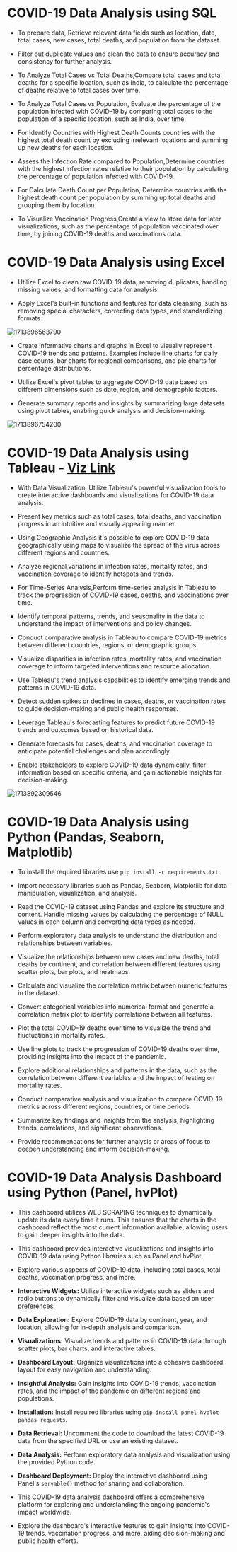 # COVID-19 Data Analysis using SQL

- To prepare data, Retrieve relevant data fields such as location, date, total cases, new cases, total deaths, and population from the dataset.
- Filter out duplicate values and clean the data to ensure accuracy and consistency for further analysis.

- To Analyze Total Cases vs Total Deaths,Compare total cases and total deaths for a specific location, such as India, to calculate the percentage of deaths relative to total cases over time.

- To Analyze Total Cases vs Population, Evaluate the percentage of the population infected with COVID-19 by comparing total cases to the population of a specific location, such as India, over time.

- For Identify Countries with Highest Death Counts countries with the highest total death count by excluding irrelevant locations and summing up new deaths for each location.

-  Assess the Infection Rate compared to Population,Determine countries with the highest infection rates relative to their population by calculating the percentage of population infected with COVID-19.

- For Calculate Death Count per Population, Determine countries with the highest death count per population by summing up total deaths and grouping them by location.

- To Visualize Vaccination Progress,Create a view to store data for later visualizations, such as the percentage of population vaccinated over time, by joining COVID-19 deaths and vaccinations data.

# COVID-19 Data Analysis using Excel

- Utilize Excel to clean raw COVID-19 data, removing duplicates, handling missing values, and formatting data for analysis.

- Apply Excel's built-in functions and features for data cleansing, such as removing special characters, correcting data types, and standardizing formats.

![1713896563790](image/readme/1713896563790.png)

- Create informative charts and graphs in Excel to visually represent COVID-19 trends and patterns. Examples include line charts for daily case counts, bar charts for regional comparisons, and pie charts for percentage distributions.

- Utilize Excel's pivot tables to aggregate COVID-19 data based on different dimensions such as date, region, and demographic factors.

- Generate summary reports and insights by summarizing large datasets using pivot tables, enabling quick analysis and decision-making.

![1713896754200](image/readme/1713896754200.png)

# COVID-19 Data Analysis using Tableau - [Viz Link](https://public.tableau.com/views/CovidDataAnalysis_17115618937080/Dashboard1?:language=en-US&:sid=&:display_count=n&:origin=viz_share_link)


- With Data Visualization, Utilize Tableau's powerful visualization tools to create interactive dashboards and visualizations for COVID-19 data analysis.

- Present key metrics such as total cases, total deaths, and vaccination progress in an intuitive and visually appealing manner.

- Using Geographic Analysis it's possible to explore COVID-19 data geographically using maps to visualize the spread of the virus across different regions and countries.

- Analyze regional variations in infection rates, mortality rates, and vaccination coverage to identify hotspots and trends.

- For Time-Series Analysis,Perform time-series analysis in Tableau to track the progression of COVID-19 cases, deaths, and vaccinations over time.

- Identify temporal patterns, trends, and seasonality in the data to understand the impact of interventions and policy changes.

- Conduct comparative analysis in Tableau to compare COVID-19 metrics between different countries, regions, or demographic groups.

- Visualize disparities in infection rates, mortality rates, and vaccination coverage to inform targeted interventions and resource allocation.

- Use Tableau's trend analysis capabilities to identify emerging trends and patterns in COVID-19 data.

- Detect sudden spikes or declines in cases, deaths, or vaccination rates to guide decision-making and public health responses.

- Leverage Tableau's forecasting features to predict future COVID-19 trends and outcomes based on historical data.

- Generate forecasts for cases, deaths, and vaccination coverage to anticipate potential challenges and plan accordingly.

- Enable stakeholders to explore COVID-19 data dynamically, filter information based on specific criteria, and gain actionable insights for decision-making.

![1713892309546](image/readme/tableaudashboard.png)


# COVID-19 Data Analysis using Python (Pandas, Seaborn, Matplotlib)

- To install the required libraries use `pip install -r requirements.txt`.
  
- Import necessary libraries such as Pandas, Seaborn, Matplotlib for data manipulation, visualization, and analysis.

- Read the COVID-19 dataset using Pandas and explore its structure and content. Handle missing values by calculating the percentage of NULL values in each column and converting data types as needed.

- Perform exploratory data analysis to understand the distribution and relationships between variables.

- Visualize the relationships between new cases and new deaths, total deaths by continent, and correlation between different features using scatter plots, bar plots, and heatmaps.

- Calculate and visualize the correlation matrix between numeric features in the dataset.

- Convert categorical variables into numerical format and generate a correlation matrix plot to identify correlations between all features.

- Plot the total COVID-19 deaths over time to visualize the trend and fluctuations in mortality rates.

- Use line plots to track the progression of COVID-19 deaths over time, providing insights into the impact of the pandemic.

- Explore additional relationships and patterns in the data, such as the correlation between different variables and the impact of testing on mortality rates.

- Conduct comparative analysis and visualization to compare COVID-19 metrics across different regions, countries, or time periods.

- Summarize key findings and insights from the analysis, highlighting trends, correlations, and significant observations.

- Provide recommendations for further analysis or areas of focus to deepen understanding and inform decision-making.

# COVID-19 Data Analysis Dashboard using Python (Panel, hvPlot)

- This dashboard utilizes WEB SCRAPING techniques to dynamically update its data every time it runs. This ensures that the charts in the dashboard reflect the most current information available, allowing users to gain deeper insights into the data.

- This dashboard provides interactive visualizations and insights into COVID-19 data using Python libraries such as Panel and hvPlot.

- Explore various aspects of COVID-19 data, including total cases, total deaths, vaccination progress, and more.

- **Interactive Widgets:** Utilize interactive widgets such as sliders and radio buttons to dynamically filter and visualize data based on user preferences.

- **Data Exploration:** Explore COVID-19 data by continent, year, and location, allowing for in-depth analysis and comparison.

- **Visualizations:** Visualize trends and patterns in COVID-19 data through scatter plots, bar charts, and interactive tables.

- **Dashboard Layout:** Organize visualizations into a cohesive dashboard layout for easy navigation and understanding.

- **Insightful Analysis:** Gain insights into COVID-19 trends, vaccination rates, and the impact of the pandemic on different regions and populations.

- **Installation:** Install required libraries using `pip install panel hvplot pandas requests`.

- **Data Retrieval:** Uncomment the code to download the latest COVID-19 data from the specified URL or use an existing dataset.

- **Data Analysis:** Perform exploratory data analysis and visualization using the provided Python code.

- **Dashboard Deployment:** Deploy the interactive dashboard using Panel's `servable()` method for sharing and collaboration.

- This COVID-19 data analysis dashboard offers a comprehensive platform for exploring and understanding the ongoing pandemic's impact worldwide.

- Explore the dashboard's interactive features to gain insights into COVID-19 trends, vaccination progress, and more, aiding decision-making and public health efforts.

